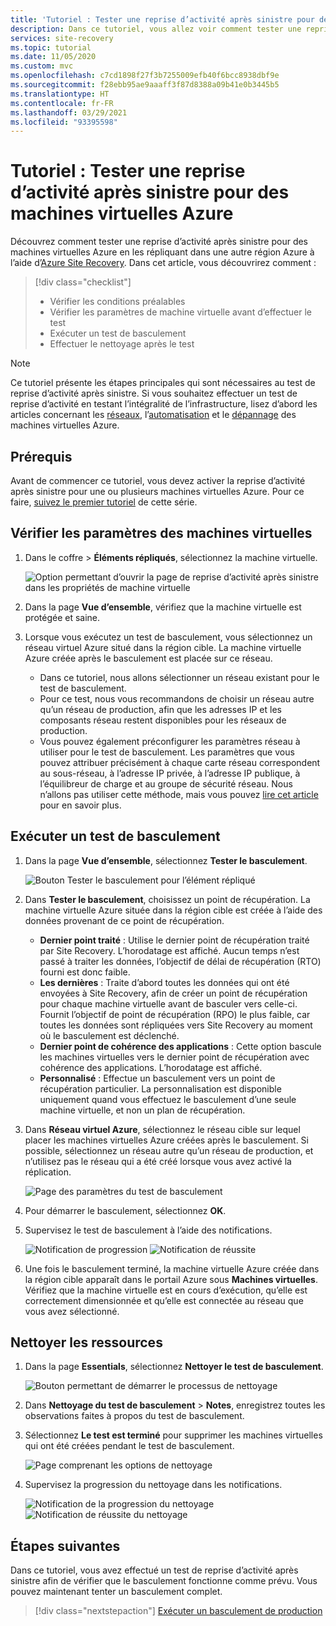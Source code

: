 ```yaml
---
title: 'Tutoriel : Tester une reprise d’activité après sinistre pour des machines virtuelles Azure à l’aide d’Azure Site Recovery'
description: Dans ce tutoriel, vous allez voir comment tester une reprise d’activité après sinistre pour des machines virtuelles Azure en les répliquant dans une autre région à l’aide de Site Recovery.
services: site-recovery
ms.topic: tutorial
ms.date: 11/05/2020
ms.custom: mvc
ms.openlocfilehash: c7cd1898f27f3b7255009efb40f6bcc8938dbf9e
ms.sourcegitcommit: f28ebb95ae9aaaff3f87d8388a09b41e0b3445b5
ms.translationtype: HT
ms.contentlocale: fr-FR
ms.lasthandoff: 03/29/2021
ms.locfileid: "93395598"
---
```

# <a name="tutorial-run-a-disaster-recovery-drill-for-azure-vms"></a>Tutoriel : Tester une reprise d’activité après sinistre pour des machines virtuelles Azure

Découvrez comment tester une reprise d’activité après sinistre pour des machines virtuelles Azure en les répliquant dans une autre région Azure à l’aide d’[Azure Site Recovery](site-recovery-overview.md). Dans cet article, vous découvrirez comment :

> [!div class="checklist"]
> * Vérifier les conditions préalables
> * Vérifier les paramètres de machine virtuelle avant d’effectuer le test
> * Exécuter un test de basculement
> * Effectuer le nettoyage après le test


> [!NOTE]
> Ce tutoriel présente les étapes principales qui sont nécessaires au test de reprise d’activité après sinistre. Si vous souhaitez effectuer un test de reprise d’activité en testant l’intégralité de l’infrastructure, lisez d’abord les articles concernant les [réseaux](azure-to-azure-about-networking.md), l’[automatisation](azure-to-azure-powershell.md) et le [dépannage](azure-to-azure-troubleshoot-errors.md) des machines virtuelles Azure.

## <a name="prerequisites"></a>Prérequis

Avant de commencer ce tutoriel, vous devez activer la reprise d’activité après sinistre pour une ou plusieurs machines virtuelles Azure. Pour ce faire, [suivez le premier tutoriel](azure-to-azure-tutorial-enable-replication.md) de cette série.

## <a name="verify-vm-settings"></a>Vérifier les paramètres des machines virtuelles

1. Dans le coffre > **Éléments répliqués**, sélectionnez la machine virtuelle.

    ![Option permettant d’ouvrir la page de reprise d’activité après sinistre dans les propriétés de machine virtuelle](./media/azure-to-azure-tutorial-dr-drill/vm-settings.png)

2. Dans la page **Vue d’ensemble**, vérifiez que la machine virtuelle est protégée et saine.
3. Lorsque vous exécutez un test de basculement, vous sélectionnez un réseau virtuel Azure situé dans la région cible. La machine virtuelle Azure créée après le basculement est placée sur ce réseau. 

    - Dans ce tutoriel, nous allons sélectionner un réseau existant pour le test de basculement.
    - Pour ce test, nous vous recommandons de choisir un réseau autre qu’un réseau de production, afin que les adresses IP et les composants réseau restent disponibles pour les réseaux de production.
   - Vous pouvez également préconfigurer les paramètres réseau à utiliser pour le test de basculement. Les paramètres que vous pouvez attribuer précisément à chaque carte réseau correspondent au sous-réseau, à l’adresse IP privée, à l’adresse IP publique, à l’équilibreur de charge et au groupe de sécurité réseau. Nous n’allons pas utiliser cette méthode, mais vous pouvez [lire cet article](azure-to-azure-customize-networking.md#customize-failover-and-test-failover-networking-configurations) pour en savoir plus.


## <a name="run-a-test-failover"></a>Exécuter un test de basculement


1. Dans la page **Vue d’ensemble**, sélectionnez **Tester le basculement**.

    
    ![Bouton Tester le basculement pour l’élément répliqué](./media/azure-to-azure-tutorial-dr-drill/test-failover-button.png)

2. Dans **Tester le basculement**, choisissez un point de récupération. La machine virtuelle Azure située dans la région cible est créée à l’aide des données provenant de ce point de récupération.
  
   - **Dernier point traité** : Utilise le dernier point de récupération traité par Site Recovery. L’horodatage est affiché. Aucun temps n’est passé à traiter les données, l’objectif de délai de récupération (RTO) fourni est donc faible.
   -  **Les dernières** : Traite d’abord toutes les données qui ont été envoyées à Site Recovery, afin de créer un point de récupération pour chaque machine virtuelle avant de basculer vers celle-ci. Fournit l’objectif de point de récupération (RPO) le plus faible, car toutes les données sont répliquées vers Site Recovery au moment où le basculement est déclenché.
   - **Dernier point de cohérence des applications** : Cette option bascule les machines virtuelles vers le dernier point de récupération avec cohérence des applications. L’horodatage est affiché.
   - **Personnalisé** : Effectue un basculement vers un point de récupération particulier. La personnalisation est disponible uniquement quand vous effectuez le basculement d’une seule machine virtuelle, et non un plan de récupération.

3. Dans **Réseau virtuel Azure**, sélectionnez le réseau cible sur lequel placer les machines virtuelles Azure créées après le basculement. Si possible, sélectionnez un réseau autre qu’un réseau de production, et n’utilisez pas le réseau qui a été créé lorsque vous avez activé la réplication.

    ![Page des paramètres du test de basculement](./media/azure-to-azure-tutorial-dr-drill/test-failover-settings.png)    

4. Pour démarrer le basculement, sélectionnez **OK**.
5. Supervisez le test de basculement à l’aide des notifications.

    ![Notification de progression](./media/azure-to-azure-tutorial-dr-drill/notification-start-test-failover.png) ![Notification de réussite](./media/azure-to-azure-tutorial-dr-drill/notification-finish-test-failover.png)     


5. Une fois le basculement terminé, la machine virtuelle Azure créée dans la région cible apparaît dans le portail Azure sous **Machines virtuelles**. Vérifiez que la machine virtuelle est en cours d’exécution, qu’elle est correctement dimensionnée et qu’elle est connectée au réseau que vous avez sélectionné.

## <a name="clean-up-resources"></a>Nettoyer les ressources

1. Dans la page **Essentials**, sélectionnez **Nettoyer le test de basculement**.

    ![Bouton permettant de démarrer le processus de nettoyage](./media/azure-to-azure-tutorial-dr-drill/select-cleanup.png)

2. Dans **Nettoyage du test de basculement** > **Notes**, enregistrez toutes les observations faites à propos du test de basculement. 
3. Sélectionnez **Le test est terminé** pour supprimer les machines virtuelles qui ont été créées pendant le test de basculement.

    ![Page comprenant les options de nettoyage](./media/azure-to-azure-tutorial-dr-drill/cleanup-failover.png)

4. Supervisez la progression du nettoyage dans les notifications.

    ![Notification de la progression du nettoyage](./media/azure-to-azure-tutorial-dr-drill/notification-start-cleanup.png) ![Notification de réussite du nettoyage](./media/azure-to-azure-tutorial-dr-drill/notification-finish-cleanup.png)

## <a name="next-steps"></a>Étapes suivantes

Dans ce tutoriel, vous avez effectué un test de reprise d’activité après sinistre afin de vérifier que le basculement fonctionne comme prévu. Vous pouvez maintenant tenter un basculement complet.

> [!div class="nextstepaction"]
> [Exécuter un basculement de production](azure-to-azure-tutorial-failover-failback.md)

